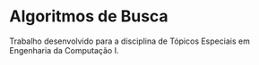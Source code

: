 # Algoritmos de Busca

Trabalho desenvolvido para a disciplina de Tópicos Especiais em Engenharia da Computação I.
